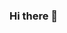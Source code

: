 ### Hi there 👋

<!--
**Ngufor-emmanuella/Ngufor-emmanuella** is a ✨ _special_ ✨ repository because its `README.md` (this file) appears on your GitHub profile.

Here are some ideas to get you started:

- 🔭 I’m currently working on becoming a full stack web developer
- 🌱 I’m currently learning javascript
- 👯 I’m looking to collaborate on new projects
- 🤔 I’m looking for help with new front-end skills
- 💬 Ask me about Web Development, Health, Diet and Fitness 
- 📫 How to reach me via LlinkedIn(https://Nguforemmanuella)
- 😄 Pronouns: I, She, Her ...
- ⚡ Fun fact: I love travelling and learning new things
-->
